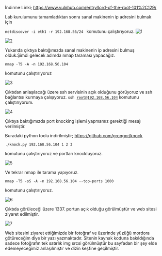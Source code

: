 

İndirme Linki; https://www.vulnhub.com/entry/lord-of-the-root-101%2C129/

Lab kurulumunu tamamladıktan sonra sanal makinenin ip adresini bulmak için

<code>netdiscover -i eth1 -r 192.168.56/24 </code>  komutunu çalıştırıyoruz.
![1](https://user-images.githubusercontent.com/32979760/115157062-e6548b80-a08f-11eb-845a-7d17f1ce0738.PNG)

![2](https://user-images.githubusercontent.com/32979760/115157080-f66c6b00-a08f-11eb-9f61-bde36fe19ada.PNG)

Yukarıda çıktıya baktığımızda sanal makinenin ip adresini bulmuş olduk.Şimdi gelecek adımda nmap taraması yapacağız.

<code>nmap -T5 -A -n 192.168.56.104 </code> 

komutunu çalıştırıyoruz

![3](https://user-images.githubusercontent.com/32979760/115157157-5cf18900-a090-11eb-900d-553683414dcc.PNG)

Çıktıdan anlaşılacağı üzere ssh servisinin açık olduğunu görüyoruz ve ssh bağlantısı kurmaya çalışıyoruz.
<code>ssh root@192.168.56.104</code>
komutunu çalıştırıyorum.

![4](https://user-images.githubusercontent.com/32979760/115157220-b8bc1200-a090-11eb-83e9-e240c7105d88.PNG)

Çıktıya baktığımızda port knocking işlemi yapmamız gerektiği mesajı verilmiştir.

Buradaki python toolu indirilmiştir; https://github.com/grongor/knock

<code>./knock.py 192.168.56.104 1 2 3 </code>

komutunu çalıştırıyoruz ve portları knockluyoruz.

![5](https://user-images.githubusercontent.com/32979760/115157381-9a0a4b00-a091-11eb-89eb-efa0e17613c0.PNG)

Ve tekrar nmap ile tarama yapıyoruz.

<code>nmap -T5 -sS -A -n 192.168.56.104 --top-ports 1000 </code>

komutunu çalıştırıyoruz.

![6](https://user-images.githubusercontent.com/32979760/115157471-10a74880-a092-11eb-8c46-fcd3378537c4.PNG)

Çıktıda görüleceği üzere 1337. portun açık olduğu görülmüştür ve web sitesi ziyaret edilmiştir.

![7](https://user-images.githubusercontent.com/32979760/115157551-99be7f80-a092-11eb-86cd-4f44efa4fbd6.PNG)

Web sitesini ziyaret ettiğimizde bir fotoğraf ve üzerinde yüzüğü mordora götüreceğim diye bir yazı yazmaktadır.
Sitenin kaynak koduna bakıldığında sadece fotoğrafın tek satırlık img srcsi görülmüştür bu sayfadan bir şey elde edemeyeceğimiz anlaşılmıştır ve dizin keşfine geçilmiştir.




